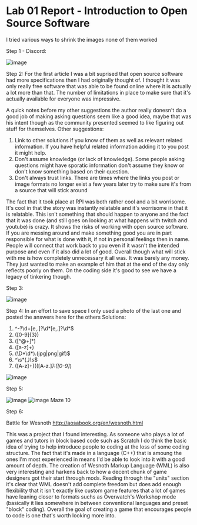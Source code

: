 # Lab 01 Report - Introduction to Open Source Software

I tried various ways to shrink the images none of them worked

Step 1 - Discord:

![image](https://user-images.githubusercontent.com/68211239/149838819-9460c8a0-dd13-454b-8aff-3b7101a80cde.png)

Step 2:
For the first article I was a bit suprised that open source software had more specifications then I had originally thought of. I thought it was only really free software that was able to be found online where it is actually a lot more than that. The number of limitations in place to make sure that it's actually available for everyone was impressive.

A quick notes before my other suggestions the author really donesn't do a good job of making asking questions seem like a good idea, maybe that was his intent though as the community presented seemed to like figuring out stuff for themselves.
Other suggestions:
1) Link to other solutions if you know of them as well as relevant related information. If you have helpful related information adding it to you post it might help.
2) Don't assume knowledge (or lack of knowledge). Some people asking questions might have sporatic information don't assume they know or don't know something based on their question.
3) Don't always trust links. There are times where the links you post or image formats no longer exist a few years later try to make sure it's from a source that will stick around

The fact that it took place at RPI was both rather cool and a bit worrisome. It's cool in that the story was instantly relatable and it's worrisome in that it is relatable. This isn't something that should happen to anyone and the fact that it was done (and still goes on looking at what happens with twitch and youtube) is crazy. It shows the risks of working with open source software. If you are messing around and make something good you are in part responsible for what is done with it, if not in personal feelings then in name. People will connect that work back to you even if it wasn't the intended purpose and even if it also did a lot of good. Overall though what will stick with me is how completely unnecessary it all was. It was barely any money. They just wanted to make an example of him that at the end of the day only reflects poorly on them. On the coding side it's good to see we have a legacy of tinkering though.

Step 3:

![image](https://user-images.githubusercontent.com/68211239/149559076-37cd9d84-c427-4c98-8cd9-7a25cde923ed.png)


Step 4:
In an effort to save space I only used a photo of the last one and posted the answers here for the others
Solutions:
1) ^-?\d+[e,.]?\d*[e,.]?\d*$
2) ([0-9]{3})
3) ([^@+]*)
4) ([a-z]+)
5) (\D*\d*)\.(jpg|png|gif)$
6) ^\s*(.*)\s*$
7) ([A-z]+)\(([A-z\.]*)\:([0-9]*)

![image](https://user-images.githubusercontent.com/68211239/149855380-e8189e26-2280-4258-abdd-69c0dbd2746f.png)


Step 5:

![image](https://user-images.githubusercontent.com/68211239/149564738-56337cc7-f99c-4529-b4ea-3caaabaa23fc.png)
![image](https://user-images.githubusercontent.com/68211239/149822620-f9568301-cde6-4aa8-a9c6-201fe88e5a5d.png)
Maze 10

Step 6:

Battle for Wesnoth
http://aosabook.org/en/wesnoth.html

This was a project that I found interesting.
As someone who plays a lot of games and tutors in block based code such as Scratch I do think the basic idea of trying to help introduce people to coding at the loss of some coding structure. The fact that it's made in a language (C++) that is amoung the ones I'm most experienced in means I'd be able to look into it with a good amount of depth. The creation of Wesnoth Markup Language (WML) is also very interesting and harkens back to how a decent chunk of game designers got their start through mods. Reading through the "units" section it's clear that WML doesn't add complete freedom but does add enough flexibility that it isn't exactly like custom game features that a lot of games have leaning closer to formats suchs as Overwatch's Workshop mode (basically it lies somewhere in between conventional languages and preset "block" coding). Overall the goal of creating a game that encourages people to code is one that's worth looking more into.
